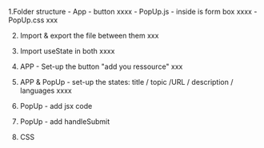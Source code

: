 1.Folder structure 
            - App - button  xxxx
            - PopUp.js - inside is form box  xxxx
            - PopUp.css xxx

2. Import & export the file between them  xxx
3. Import useState in both  xxxx

4. APP - Set-up the button "add you ressource" xxx
5. APP & PopUp - set-up the states: title / topic /URL / description / languages xxxx
6. PopUp - add jsx code
7. PopUp - add handleSubmit
8. CSS